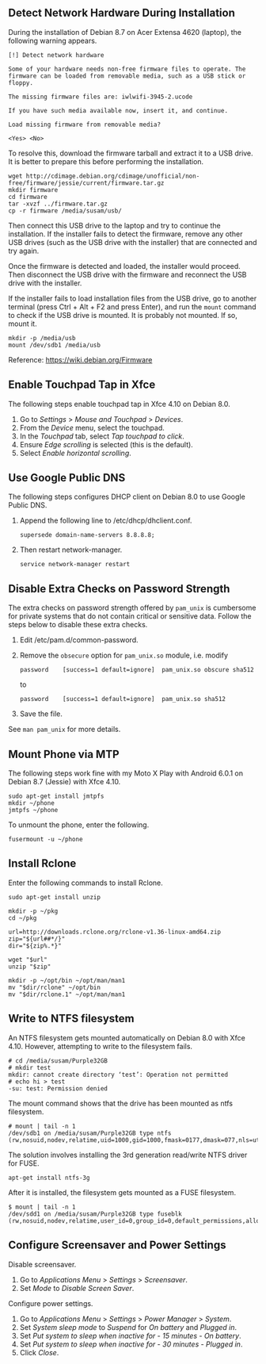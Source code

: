 Detect Network Hardware During Installation
-------------------------------------------
During the installation of Debian 8.7 on Acer Extensa 4620 (laptop), the
following warning appears.

    [!] Detect network hardware

    Some of your hardware needs non-free firmware files to operate. The
    firmware can be loaded from removable media, such as a USB stick or
    floppy.

    The missing firmware files are: iwlwifi-3945-2.ucode

    If you have such media available now, insert it, and continue.

    Load missing firmware from removable media?

    <Yes> <No>

To resolve this, download the firmware tarball and extract it to a USB
drive. It is better to prepare this before performing the installation.

    wget http://cdimage.debian.org/cdimage/unofficial/non-free/firmware/jessie/current/firmware.tar.gz
    mkdir firmware
    cd firmware
    tar -xvzf ../firmware.tar.gz
    cp -r firmware /media/susam/usb/

Then connect this USB drive to the laptop and try to continue the
installation. If the installer fails to detect the firmware, remove any
other USB drives (such as the USB drive with the installer) that are
connected and try again.

Once the firmware is detected and loaded, the installer would proceed.
Then disconnect the USB drive with the firmware and reconnect the USB
drive with the installer.

If the installer fails to load installation files from the USB drive, go
to another terminal (press Ctrl + Alt + F2 and press Enter), and run the
`mount` command to check if the USB drive is mounted. It is probably not
mounted. If so, mount it.

    mkdir -p /media/usb
    mount /dev/sdb1 /media/usb

Reference: https://wiki.debian.org/Firmware


Enable Touchpad Tap in Xfce
---------------------------
The following steps enable touchpad tap in Xfce 4.10 on Debian 8.0.

 1. Go to *Settings* > *Mouse and Touchpad* > *Devices*.
 2. From the *Device* menu, select the touchpad.
 2. In the *Touchpad* tab, select *Tap touchpad to click*.
 3. Ensure *Edge scrolling* is selected (this is the default).
 4. Select *Enable horizontal scrolling*.


Use Google Public DNS
---------------------
The following steps configures DHCP client on Debian 8.0 to use Google
Public DNS.

 1. Append the following line to /etc/dhcp/dhclient.conf.

        supersede domain-name-servers 8.8.8.8;

 2. Then restart network-manager.

        service network-manager restart


Disable Extra Checks on Password Strength
-----------------------------------------
The extra checks on password strength offered by `pam_unix` is
cumbersome for private systems that do not contain critical or sensitive
data. Follow the steps below to disable these extra checks.

 1. Edit /etc/pam.d/common-password.

 2. Remove the `obsecure` option for `pam_unix.so` module, i.e. modify

        password    [success=1 default=ignore]  pam_unix.so obscure sha512

    to

        password    [success=1 default=ignore]  pam_unix.so sha512

 3. Save the file.

See `man pam_unix` for more details.


Mount Phone via MTP
-------------------
The following steps work fine with my Moto X Play with Android 6.0.1 on
Debian 8.7 (Jessie) with Xfce 4.10.

    sudo apt-get install jmtpfs
    mkdir ~/phone
    jmtpfs ~/phone

To unmount the phone, enter the following.

    fusermount -u ~/phone


Install Rclone
--------------
Enter the following commands to install Rclone.

    sudo apt-get install unzip

    mkdir -p ~/pkg
    cd ~/pkg

    url=http://downloads.rclone.org/rclone-v1.36-linux-amd64.zip
    zip="${url##*/}"
    dir="${zip%.*}"

    wget "$url"
    unzip "$zip"

    mkdir -p ~/opt/bin ~/opt/man/man1
    mv "$dir/rclone" ~/opt/bin
    mv "$dir/rclone.1" ~/opt/man/man1


Write to NTFS filesystem
------------------------
An NTFS filesystem gets mounted automatically on Debian 8.0 with Xfce
4.10. However, attempting to write to the filesystem fails.

    # cd /media/susam/Purple32GB
    # mkdir test
    mkdir: cannot create directory ‘test’: Operation not permitted
    # echo hi > test
    -su: test: Permission denied

The mount command shows that the drive has been mounted as ntfs
filesystem.

    # mount | tail -n 1
    /dev/sdb1 on /media/susam/Purple32GB type ntfs (rw,nosuid,nodev,relatime,uid=1000,gid=1000,fmask=0177,dmask=077,nls=utf8,errors=continue,mft_zone_multiplier=1,uhelper=udisks2)

The solution involves installing the 3rd generation read/write NTFS
driver for FUSE.

    apt-get install ntfs-3g

After it is installed, the filesystem gets mounted as a FUSE filesystem.

    $ mount | tail -n 1
    /dev/sdd1 on /media/susam/Purple32GB type fuseblk (rw,nosuid,nodev,relatime,user_id=0,group_id=0,default_permissions,allow_other,blksize=4096,uhelper=udisks2)


Configure Screensaver and Power Settings
----------------------------------------
Disable screensaver.

 1. Go to *Applications Menu* > *Settings* > *Screensaver*.
 2. Set *Mode* to *Disable Screen Saver*.

Configure power settings.

 1. Go to *Applications Menu* > *Settings* > *Power Manager* > *System*.
 2. Set *System sleep mode* to *Suspend* for *On battery* and *Plugged in*.
 3. Set *Put system to sleep when inactive for* - *15 minutes* - *On battery*.
 4. Set *Put system to sleep when inactive for* - *30 minutes* - *Plugged in*.
 5. Click *Close*.

